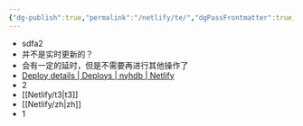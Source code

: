 ```yaml
---
{"dg-publish":true,"permalink":"/netlify/te/","dgPassFrontmatter":true,"noteIcon":""}
---
```


- sdfa2
- 并不是实时更新的？
- 会有一定的延时，但是不需要再进行其他操作了
- [Deploy details | Deploys | nyhdb | Netlify](https://app.netlify.com/sites/nyhdb/deploys/669e0d4b35d00802ab37e86c)
- 2
- [[Netlify/t3\|t3]]
- [[Netlify/zh\|zh]]
- 1